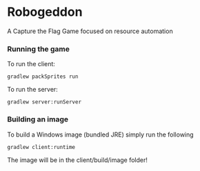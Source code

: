 # Robogeddon
A Capture the Flag Game focused on resource automation

### Running the game
To run the client:
```
gradlew packSprites run
```

To run the server:
```
gradlew server:runServer
```

### Building an image
To build a Windows image (bundled JRE) simply run the following
```
gradlew client:runtime
```

The image will be in the client/build/image folder!